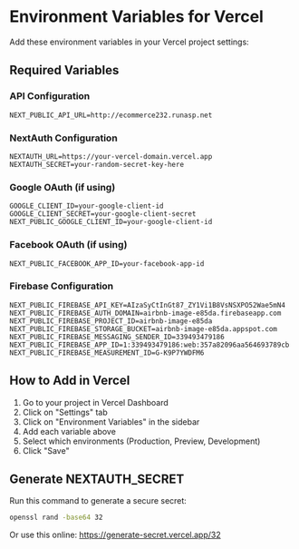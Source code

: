 # Environment Variables for Vercel

Add these environment variables in your Vercel project settings:

## Required Variables

### API Configuration
```
NEXT_PUBLIC_API_URL=http://ecommerce232.runasp.net
```

### NextAuth Configuration
```
NEXTAUTH_URL=https://your-vercel-domain.vercel.app
NEXTAUTH_SECRET=your-random-secret-key-here
```

### Google OAuth (if using)
```
GOOGLE_CLIENT_ID=your-google-client-id
GOOGLE_CLIENT_SECRET=your-google-client-secret
NEXT_PUBLIC_GOOGLE_CLIENT_ID=your-google-client-id
```

### Facebook OAuth (if using)
```
NEXT_PUBLIC_FACEBOOK_APP_ID=your-facebook-app-id
```

### Firebase Configuration
```
NEXT_PUBLIC_FIREBASE_API_KEY=AIzaSyCtInGt87_ZY1Vi1B8VsNSXPO52Wae5mN4
NEXT_PUBLIC_FIREBASE_AUTH_DOMAIN=airbnb-image-e85da.firebaseapp.com
NEXT_PUBLIC_FIREBASE_PROJECT_ID=airbnb-image-e85da
NEXT_PUBLIC_FIREBASE_STORAGE_BUCKET=airbnb-image-e85da.appspot.com
NEXT_PUBLIC_FIREBASE_MESSAGING_SENDER_ID=339493479186
NEXT_PUBLIC_FIREBASE_APP_ID=1:339493479186:web:357a82096aa564693789cb
NEXT_PUBLIC_FIREBASE_MEASUREMENT_ID=G-K9P7YWDFM6
```

## How to Add in Vercel

1. Go to your project in Vercel Dashboard
2. Click on "Settings" tab
3. Click on "Environment Variables" in the sidebar
4. Add each variable above
5. Select which environments (Production, Preview, Development)
6. Click "Save"

## Generate NEXTAUTH_SECRET

Run this command to generate a secure secret:
```bash
openssl rand -base64 32
```

Or use this online: https://generate-secret.vercel.app/32
